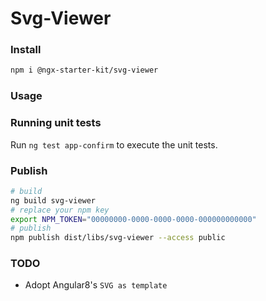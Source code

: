 # Svg-Viewer

### Install

```bash
npm i @ngx-starter-kit/svg-viewer
```

### Usage

### Running unit tests

Run `ng test app-confirm` to execute the unit tests.

### Publish

```bash
# build
ng build svg-viewer
# replace your npm key
export NPM_TOKEN="00000000-0000-0000-0000-000000000000"
# publish
npm publish dist/libs/svg-viewer --access public
```

### TODO

- Adopt Angular8's `SVG as template`
